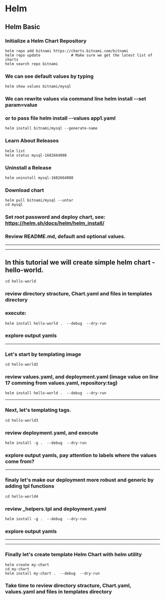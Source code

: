 # Helm

## Helm Basic

### Initialize a Helm Chart Repository
```
helm repo add bitnami https://charts.bitnami.com/bitnami
helm repo update              # Make sure we get the latest list of charts
helm search repo bitnami
```


### We can see default values by typing
```
helm show values bitnami/mysql 
```
### We can rewrite values via command line helm install --set param=value
### or to pass file helm install --values app1.yaml
```
helm install bitnami/mysql --generate-name
```

### Learn About Releases
```
helm list
helm status mysql-1682664088 
```

### Uninstall a Release
```
helm uninstall mysql-1682664088
```

### Download chart
```
helm pull bitnami/mysql --untar
cd mysql
```
### Set root password and deploy chart, see: https://helm.sh/docs/helm/helm_install/

### Review README.md, default and optional values.
---
---

## In this tutorial we will create simple helm chart - hello-world.
```
cd hello-world
```
### review directory stracture, Chart.yaml and files in templates directory 
### execute:

```
helm install hello-world .  --debug  --dry-run
```
### explore output yamls 
---

### Let's start by templating image
```
cd hello-world2
```
### review values.yaml, and deployment.yaml (image value on line 17 comming from values.yaml, repository:tag)
```
helm install hello-world .  --debug  --dry-run
```
---
### Next, let's templating tags.
```
cd hello-world3
```
### review deployment.yaml, and execute
```
helm install -g .  --debug  --dry-run
```
### explore output yamls, pay attention to labels where the values come from?
---
### finaly let's make our deployment more robust and generic by adding tpl functions

```
cd hello-world4
```
### review _helpers.tpl and deployment.yaml
```
helm install -g .  --debug  --dry-run
```
### explore output yamls
---
---
### Finally let's create template Helm Chart with helm utility 

```
helm create my-chart 
cd my-chart
helm install my-chart .  --debug  --dry-run
```
### Take time to review directory stracture, Chart.yaml, values.yaml and  files in templates directory